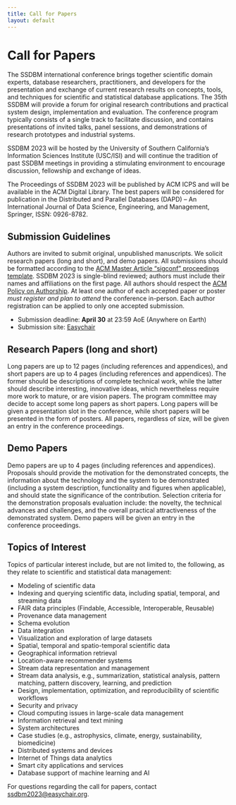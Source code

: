 ```yaml
---
title: Call for Papers
layout: default
---
```


# Call for Papers

The SSDBM international conference brings together scientific domain experts, database researchers, practitioners, and developers for the presentation and exchange of current research results on concepts, tools, and techniques for scientific and statistical database applications. The 35th SSDBM will provide a forum for original research contributions and practical system design, implementation and evaluation. The conference program typically consists of a single track to facilitate discussion, and contains presentations of invited talks, panel sessions, and demonstrations of research prototypes and industrial systems.

SSDBM 2023 will be hosted by the University of Southern California’s Information Sciences Institute (USC/ISI) and will continue the tradition of past SSDBM meetings in providing a stimulating environment to encourage discussion, fellowship and exchange of ideas.

The Proceedings of SSDBM 2023 will be published by ACM ICPS and will be available in the ACM Digital Library. The best papers will be considered for publication in the Distributed and Parallel Databases (DAPD) – An International Journal of Data Science, Engineering, and Management, Springer, ISSN: 0926-8782.

## Submission Guidelines

Authors are invited to submit original, unpublished manuscripts. We solicit research papers (long and short), and demo papers. 
All submissions should be formatted according to the [ACM Master Article “sigconf” proceedings template](https://www.acm.org/publications/proceedings-template). 
SSDBM 2023 is single-blind reviewed; authors must include their names and affiliations on the first page. 
All authors should respect the [ACM Policy on Authorship](https://www.acm.org/publications/policies/authorship-policy).
At least one author of each accepted paper or poster _must register and plan to attend_ the conference in-person. Each author registration can be applied to only one accepted submission.

* Submission deadline: **April 30** at 23:59 AoE (Anywhere on Earth)
* Submission site: [Easychair](https://easychair.org/conferences/?conf=ssdbm2023)

## Research Papers (long and short)

Long papers are up to 12 pages (including references and appendices), and short papers are up to 4 pages (including references and appendices). The former should be descriptions of complete technical work, while the latter should describe interesting, innovative ideas, which nevertheless require more work to mature, or are vision papers. The program committee may decide to accept some long papers as short papers. Long papers will be given a presentation slot in the conference, while short papers will be presented in the form of posters. All papers, regardless of size, will be given an entry in the conference proceedings.

## Demo Papers

Demo papers are up to 4 pages (including references and appendices). Proposals should provide the motivation for the demonstrated concepts, the information about the technology and the system to be demonstrated (including a system description, functionality and figures when applicable), and should state the significance of the contribution. Selection criteria for the demonstration proposals evaluation include: the novelty, the technical advances and challenges, and the overall practical attractiveness of the demonstrated system. Demo papers will be given an entry in the conference proceedings.

## Topics of Interest

Topics of particular interest include, but are not limited to, the following, as they relate to scientific and statistical data management:

- Modeling of scientific data
- Indexing and querying scientific data, including spatial, temporal, and streaming data
- FAIR data principles (Findable, Accessible, Interoperable, Reusable)
- Provenance data management
- Schema evolution
- Data integration
- Visualization and exploration of large datasets
- Spatial, temporal and spatio-temporal scientific data
- Geographical information retrieval
- Location-aware recommender systems
- Stream data representation and management
- Stream data analysis, e.g., summarization, statistical analysis, pattern matching, pattern discovery, learning, and prediction
- Design, implementation, optimization, and reproducibility of scientific workflows
- Security and privacy
- Cloud computing issues in large-scale data management
- Information retrieval and text mining
- System architectures
- Case studies (e.g., astrophysics, climate, energy, sustainability, biomedicine)
- Distributed systems and devices
- Internet of Things data analytics
- Smart city applications and services
- Database support of machine learning and AI

For questions regarding the call for papers, contact [ssdbm2023@easychair.org](mailto:ssdbm2023@easychair.org).
